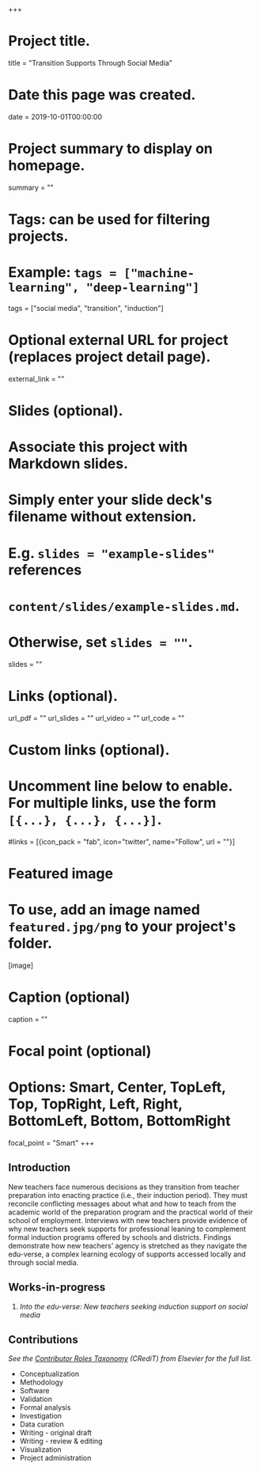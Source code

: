 +++
# Project title.
title = "Transition Supports Through Social Media"

# Date this page was created.
date = 2019-10-01T00:00:00

# Project summary to display on homepage.
summary = ""

# Tags: can be used for filtering projects.
# Example: `tags = ["machine-learning", "deep-learning"]`
tags = ["social media", "transition", "induction"]

# Optional external URL for project (replaces project detail page).
external_link = ""

# Slides (optional).
#   Associate this project with Markdown slides.
#   Simply enter your slide deck's filename without extension.
#   E.g. `slides = "example-slides"` references 
#   `content/slides/example-slides.md`.
#   Otherwise, set `slides = ""`.
slides = ""

# Links (optional).
url_pdf = ""
url_slides = ""
url_video = ""
url_code = ""

# Custom links (optional).
#   Uncomment line below to enable. For multiple links, use the form `[{...}, {...}, {...}]`.
#links = [{icon_pack = "fab", icon="twitter", name="Follow", url = ""}]

# Featured image
# To use, add an image named `featured.jpg/png` to your project's folder. 
[image]
  # Caption (optional)
  caption = ""
  
  # Focal point (optional)
  # Options: Smart, Center, TopLeft, Top, TopRight, Left, Right, BottomLeft, Bottom, BottomRight
  focal_point = "Smart"
+++

## Introduction

New teachers face numerous decisions as they transition from teacher preparation into enacting practice (i.e., their induction period). They must reconcile conflicting messages about what and how to teach from the academic world of the preparation program and the practical world of their school of employment. Interviews with new teachers provide evidence of why new teachers seek supports for professional leaning to complement formal induction programs offered by schools and districts. Findings demonstrate how new teachers’ agency is stretched as they navigate the edu-verse, a complex learning ecology of supports accessed locally and through social media.

## Works-in-progress

1. *Into the edu-verse: New teachers seeking induction support on social media*

## Contributions

*See the [Contributor Roles Taxonomy](https://www.elsevier.com/authors/journal-authors/policies-and-ethics/credit-author-statement) (CRediT) from Elsevier for the full list.*

- Conceptualization
- Methodology
- Software
- Validation
- Formal analysis
- Investigation
- Data curation 
- Writing - original draft
- Writing - review & editing
- Visualization
- Project administration
